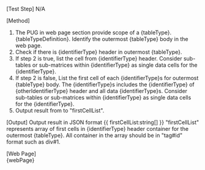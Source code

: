 [Test Step]
N/A

[Method]

1. The PUG in web page section provide scope of a {tableType}. {tableTypeDefinition}. Identify the outermost {tableType} body in the web page.
2. Check if there is {identifierType} header in outermost {tableType}.
3. If step 2 is true, list the cell from {identifierType} header. Consider sub-tables or sub-matrices within {identifierType} as single data cells for the {identifierType}.
4. If step 2 is false, List the first cell of each {identifierType}s for outermost {tableType} body. The {identifierType}s includes the {identifierType} of {otherIdentifierType} header and all data {identifierType}s. Consider sub-tables or sub-matrices within {identifierType} as single data cells for the {identifierType}.
5. Output result from to "firstCellList".

[Output]
Output result in JSON format
{{
  firstCellList:string[]
}}
"firstCellList" represents array of first cells in {identifierType} header container for the outermost {tableType}. All container in the array should be in "tag#id" format such as div#1.

[Web Page]  
{webPage}
